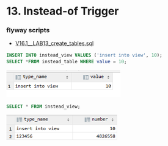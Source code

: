 # 13. Instead-of Trigger

### flyway scripts
+ [V16.1__LAB13_create_tables.sql](../flyway-6.4.1/sql/V16.1__LAB13_create_tables.sql)

```sql
INSERT INTO instead_view VALUES ('insert into view', 10);
SELECT *FROM instead_table WHERE value = 10;
```

![](1.png)

```sql
SELECT * FROM instead_view;
```

![](2.png)
